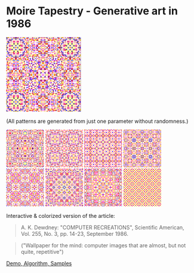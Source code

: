# Moire Tapestry - Generative art in 1986

<img src="movie.gif">

(All patterns are generated from just one parameter without randomness.)

<img src="tapestry0.1478000.png" width="20%"> <img src="tapestry1.5600000.png" width="20%"> <img src="tapestry10.5883000.png" width="20%"> <img src="tapestry10.7728000.png" width="20%">
<img src="tapestry11.6400000.png" width="20%"> <img src="tapestry2.3566000.png" width="20%"> <img src="tapestry8.8415000.png" width="20%"> <img src="tapestry9.6667000.png" width="20%">

Interactive & colorized version of the article:

> A. K. Dewdney: "COMPUTER RECREATIONS", Scientific American, Vol. 255, No. 3, pp. 14-23, September 1986.

> ("Wallpaper for the mind: computer images that are almost, but not quite, repetitive")

[Demo, Algorithm, Samples](http://kaorahi.github.io/moireTapestry/moire.html)
